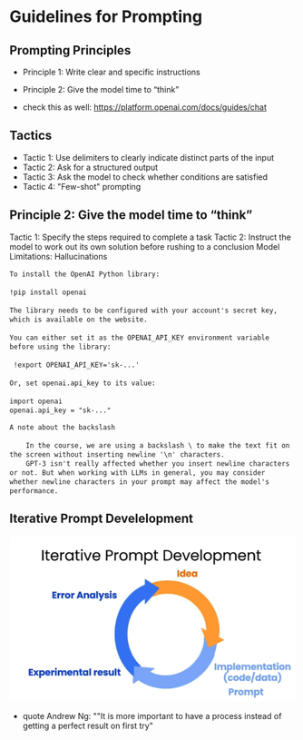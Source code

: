 # Guidelines for Prompting

## Prompting Principles
* Principle 1: Write clear and specific instructions
* Principle 2: Give the model time to “think”

* check this as well: https://platform.openai.com/docs/guides/chat

## Tactics
* Tactic 1: Use delimiters to clearly indicate distinct parts of the input
* Tactic 2: Ask for a structured output
* Tactic 3: Ask the model to check whether conditions are satisfied
* Tactic 4: "Few-shot" prompting

## Principle 2: Give the model time to “think”
Tactic 1: Specify the steps required to complete a task
Tactic 2: Instruct the model to work out its own solution before rushing to a conclusion
Model Limitations: Hallucinations


```
To install the OpenAI Python library:

!pip install openai

The library needs to be configured with your account's secret key, which is available on the website.

You can either set it as the OPENAI_API_KEY environment variable before using the library:

 !export OPENAI_API_KEY='sk-...'

Or, set openai.api_key to its value:

import openai
openai.api_key = "sk-..."
```
```
A note about the backslash

    In the course, we are using a backslash \ to make the text fit on the screen without inserting newline '\n' characters.
    GPT-3 isn't really affected whether you insert newline characters or not. But when working with LLMs in general, you may consider whether newline characters in your prompt may affect the model's performance.
```

## Iterative Prompt Develelopment

![](img00.png)
* quote Andrew Ng: ""It is more important to have a process instead of getting a perfect result on first try"
